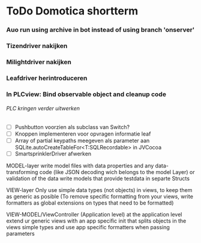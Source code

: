 #  ToDo Domotica shortterm

### Auo run using archive in bot instead of using branch 'onserver'
 
### Tizendriver nakijken
### Milightdriver nakijken
### Leafdriver herintroduceren
### In PLCview:  Bind observable object and cleanup code 

###### PLC kringen verder uitwerken
- [ ]   Pushbutton voorzien als subclass van Switch?
- [ ]  Knoppen implementeren voor opvragen informatie leaf
- [ ]  Array of partial keypaths meegeven als parameter aan SQLite.autoCreateTableFor<T:SQLRecordable> in JVCocoa
- [ ]  SmartsprinklerDriver afwerken

MODEL-layer
write model files with data properties and any data-transforming code (like JSON decoding wich belongs to the model Layer) or validation of the data
write models that provide testdata in separte Structs

VIEW-layer
Only use simple data types (not objects) in views, to keep them as generic as posible
(To remove specific formatting from your views, write formatters as global extensions on types that need to be formatted)

VIEW-MODEL/ViewController (Application level)
at the application level extend  ur generic views with an app specific init that splits objects in the views simple types and use app specific formatters when passing parameters

